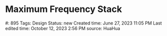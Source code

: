 # Maximum Frequency Stack

#: 895
Tags: Design
Status: new
Created time: June 27, 2023 11:05 PM
Last edited time: October 12, 2023 2:56 PM
source: HuaHua